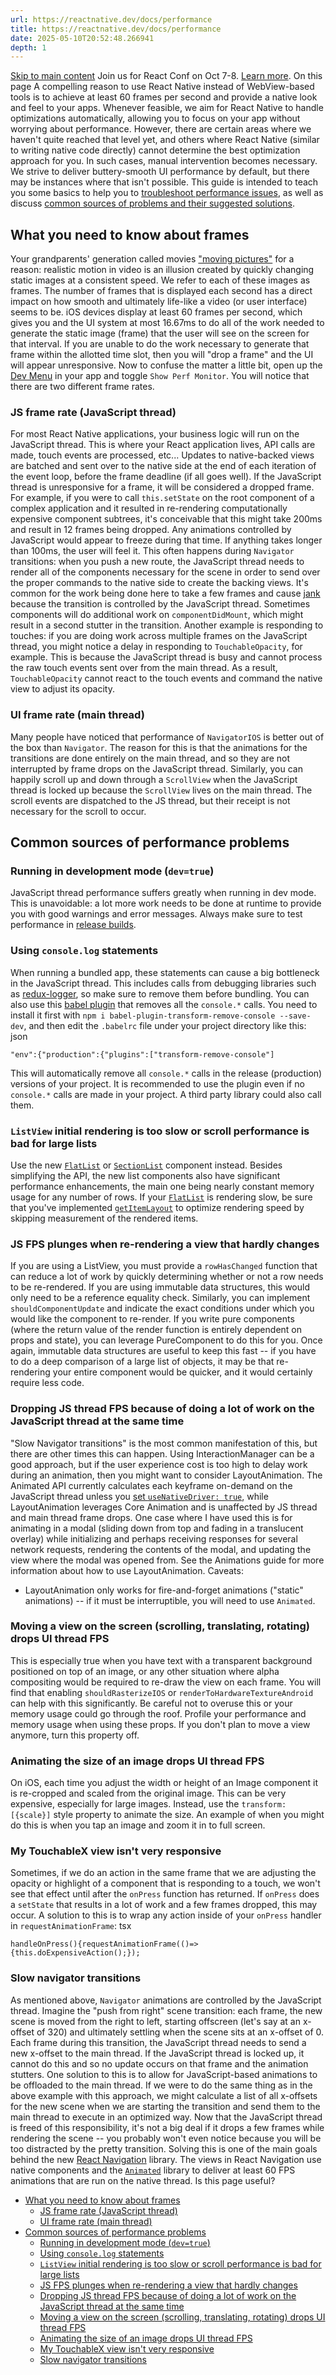 ```yaml
---
url: https://reactnative.dev/docs/performance
title: https://reactnative.dev/docs/performance
date: 2025-05-10T20:52:48.266941
depth: 1
---
```


[Skip to main content](https://reactnative.dev/docs/performance#__docusaurus_skipToContent_fallback)
Join us for React Conf on Oct 7-8. [Learn more](https://conf.react.dev).
On this page
A compelling reason to use React Native instead of WebView-based tools is to achieve at least 60 frames per second and provide a native look and feel to your apps. Whenever feasible, we aim for React Native to handle optimizations automatically, allowing you to focus on your app without worrying about performance. However, there are certain areas where we haven't quite reached that level yet, and others where React Native (similar to writing native code directly) cannot determine the best optimization approach for you. In such cases, manual intervention becomes necessary. We strive to deliver buttery-smooth UI performance by default, but there may be instances where that isn't possible.
This guide is intended to teach you some basics to help you to [troubleshoot performance issues](https://reactnative.dev/docs/profiling), as well as discuss [common sources of problems and their suggested solutions](https://reactnative.dev/docs/performance#common-sources-of-performance-problems).
## What you need to know about frames[​](https://reactnative.dev/docs/performance#what-you-need-to-know-about-frames "Direct link to What you need to know about frames")
Your grandparents' generation called movies ["moving pictures"](https://www.youtube.com/watch?v=F1i40rnpOsA) for a reason: realistic motion in video is an illusion created by quickly changing static images at a consistent speed. We refer to each of these images as frames. The number of frames that is displayed each second has a direct impact on how smooth and ultimately life-like a video (or user interface) seems to be. iOS devices display at least 60 frames per second, which gives you and the UI system at most 16.67ms to do all of the work needed to generate the static image (frame) that the user will see on the screen for that interval. If you are unable to do the work necessary to generate that frame within the allotted time slot, then you will "drop a frame" and the UI will appear unresponsive.
Now to confuse the matter a little bit, open up the [Dev Menu](https://reactnative.dev/docs/debugging#opening-the-dev-menu) in your app and toggle `Show Perf Monitor`. You will notice that there are two different frame rates.
### JS frame rate (JavaScript thread)[​](https://reactnative.dev/docs/performance#js-frame-rate-javascript-thread "Direct link to JS frame rate \(JavaScript thread\)")
For most React Native applications, your business logic will run on the JavaScript thread. This is where your React application lives, API calls are made, touch events are processed, etc... Updates to native-backed views are batched and sent over to the native side at the end of each iteration of the event loop, before the frame deadline (if all goes well). If the JavaScript thread is unresponsive for a frame, it will be considered a dropped frame. For example, if you were to call `this.setState` on the root component of a complex application and it resulted in re-rendering computationally expensive component subtrees, it's conceivable that this might take 200ms and result in 12 frames being dropped. Any animations controlled by JavaScript would appear to freeze during that time. If anything takes longer than 100ms, the user will feel it.
This often happens during `Navigator` transitions: when you push a new route, the JavaScript thread needs to render all of the components necessary for the scene in order to send over the proper commands to the native side to create the backing views. It's common for the work being done here to take a few frames and cause [jank](https://jankfree.org/) because the transition is controlled by the JavaScript thread. Sometimes components will do additional work on `componentDidMount`, which might result in a second stutter in the transition.
Another example is responding to touches: if you are doing work across multiple frames on the JavaScript thread, you might notice a delay in responding to `TouchableOpacity`, for example. This is because the JavaScript thread is busy and cannot process the raw touch events sent over from the main thread. As a result, `TouchableOpacity` cannot react to the touch events and command the native view to adjust its opacity.
### UI frame rate (main thread)[​](https://reactnative.dev/docs/performance#ui-frame-rate-main-thread "Direct link to UI frame rate \(main thread\)")
Many people have noticed that performance of `NavigatorIOS` is better out of the box than `Navigator`. The reason for this is that the animations for the transitions are done entirely on the main thread, and so they are not interrupted by frame drops on the JavaScript thread.
Similarly, you can happily scroll up and down through a `ScrollView` when the JavaScript thread is locked up because the `ScrollView` lives on the main thread. The scroll events are dispatched to the JS thread, but their receipt is not necessary for the scroll to occur.
## Common sources of performance problems[​](https://reactnative.dev/docs/performance#common-sources-of-performance-problems "Direct link to Common sources of performance problems")
### Running in development mode (`dev=true`)[​](https://reactnative.dev/docs/performance#running-in-development-mode-devtrue "Direct link to running-in-development-mode-devtrue")
JavaScript thread performance suffers greatly when running in dev mode. This is unavoidable: a lot more work needs to be done at runtime to provide you with good warnings and error messages. Always make sure to test performance in [release builds](https://reactnative.dev/docs/running-on-device#building-your-app-for-production).
### Using `console.log` statements[​](https://reactnative.dev/docs/performance#using-consolelog-statements "Direct link to using-consolelog-statements")
When running a bundled app, these statements can cause a big bottleneck in the JavaScript thread. This includes calls from debugging libraries such as [redux-logger](https://github.com/evgenyrodionov/redux-logger), so make sure to remove them before bundling. You can also use this [babel plugin](https://babeljs.io/docs/plugins/transform-remove-console/) that removes all the `console.*` calls. You need to install it first with `npm i babel-plugin-transform-remove-console --save-dev`, and then edit the `.babelrc` file under your project directory like this:
json
```
"env":{"production":{"plugins":["transform-remove-console"]
```

This will automatically remove all `console.*` calls in the release (production) versions of your project.
It is recommended to use the plugin even if no `console.*` calls are made in your project. A third party library could also call them.
### `ListView` initial rendering is too slow or scroll performance is bad for large lists[​](https://reactnative.dev/docs/performance#listview-initial-rendering-is-too-slow-or-scroll-performance-is-bad-for-large-lists "Direct link to listview-initial-rendering-is-too-slow-or-scroll-performance-is-bad-for-large-lists")
Use the new [`FlatList`](https://reactnative.dev/docs/flatlist) or [`SectionList`](https://reactnative.dev/docs/sectionlist) component instead. Besides simplifying the API, the new list components also have significant performance enhancements, the main one being nearly constant memory usage for any number of rows.
If your [`FlatList`](https://reactnative.dev/docs/flatlist) is rendering slow, be sure that you've implemented [`getItemLayout`](https://reactnative.dev/docs/flatlist#getitemlayout) to optimize rendering speed by skipping measurement of the rendered items.
### JS FPS plunges when re-rendering a view that hardly changes[​](https://reactnative.dev/docs/performance#js-fps-plunges-when-re-rendering-a-view-that-hardly-changes "Direct link to JS FPS plunges when re-rendering a view that hardly changes")
If you are using a ListView, you must provide a `rowHasChanged` function that can reduce a lot of work by quickly determining whether or not a row needs to be re-rendered. If you are using immutable data structures, this would only need to be a reference equality check.
Similarly, you can implement `shouldComponentUpdate` and indicate the exact conditions under which you would like the component to re-render. If you write pure components (where the return value of the render function is entirely dependent on props and state), you can leverage PureComponent to do this for you. Once again, immutable data structures are useful to keep this fast -- if you have to do a deep comparison of a large list of objects, it may be that re-rendering your entire component would be quicker, and it would certainly require less code.
### Dropping JS thread FPS because of doing a lot of work on the JavaScript thread at the same time[​](https://reactnative.dev/docs/performance#dropping-js-thread-fps-because-of-doing-a-lot-of-work-on-the-javascript-thread-at-the-same-time "Direct link to Dropping JS thread FPS because of doing a lot of work on the JavaScript thread at the same time")
"Slow Navigator transitions" is the most common manifestation of this, but there are other times this can happen. Using InteractionManager can be a good approach, but if the user experience cost is too high to delay work during an animation, then you might want to consider LayoutAnimation.
The Animated API currently calculates each keyframe on-demand on the JavaScript thread unless you [set `useNativeDriver: true`](https://reactnative.dev/blog/2017/02/14/using-native-driver-for-animated#how-do-i-use-this-in-my-app), while LayoutAnimation leverages Core Animation and is unaffected by JS thread and main thread frame drops.
One case where I have used this is for animating in a modal (sliding down from top and fading in a translucent overlay) while initializing and perhaps receiving responses for several network requests, rendering the contents of the modal, and updating the view where the modal was opened from. See the Animations guide for more information about how to use LayoutAnimation.
Caveats:
  * LayoutAnimation only works for fire-and-forget animations ("static" animations) -- if it must be interruptible, you will need to use `Animated`.


### Moving a view on the screen (scrolling, translating, rotating) drops UI thread FPS[​](https://reactnative.dev/docs/performance#moving-a-view-on-the-screen-scrolling-translating-rotating-drops-ui-thread-fps "Direct link to Moving a view on the screen \(scrolling, translating, rotating\) drops UI thread FPS")
This is especially true when you have text with a transparent background positioned on top of an image, or any other situation where alpha compositing would be required to re-draw the view on each frame. You will find that enabling `shouldRasterizeIOS` or `renderToHardwareTextureAndroid` can help with this significantly.
Be careful not to overuse this or your memory usage could go through the roof. Profile your performance and memory usage when using these props. If you don't plan to move a view anymore, turn this property off.
### Animating the size of an image drops UI thread FPS[​](https://reactnative.dev/docs/performance#animating-the-size-of-an-image-drops-ui-thread-fps "Direct link to Animating the size of an image drops UI thread FPS")
On iOS, each time you adjust the width or height of an Image component it is re-cropped and scaled from the original image. This can be very expensive, especially for large images. Instead, use the `transform: [{scale}]` style property to animate the size. An example of when you might do this is when you tap an image and zoom it in to full screen.
### My TouchableX view isn't very responsive[​](https://reactnative.dev/docs/performance#my-touchablex-view-isnt-very-responsive "Direct link to My TouchableX view isn't very responsive")
Sometimes, if we do an action in the same frame that we are adjusting the opacity or highlight of a component that is responding to a touch, we won't see that effect until after the `onPress` function has returned. If `onPress` does a `setState` that results in a lot of work and a few frames dropped, this may occur. A solution to this is to wrap any action inside of your `onPress` handler in `requestAnimationFrame`:
tsx
```
handleOnPress(){requestAnimationFrame(()=>{this.doExpensiveAction();});
```

### Slow navigator transitions[​](https://reactnative.dev/docs/performance#slow-navigator-transitions "Direct link to Slow navigator transitions")
As mentioned above, `Navigator` animations are controlled by the JavaScript thread. Imagine the "push from right" scene transition: each frame, the new scene is moved from the right to left, starting offscreen (let's say at an x-offset of 320) and ultimately settling when the scene sits at an x-offset of 0. Each frame during this transition, the JavaScript thread needs to send a new x-offset to the main thread. If the JavaScript thread is locked up, it cannot do this and so no update occurs on that frame and the animation stutters.
One solution to this is to allow for JavaScript-based animations to be offloaded to the main thread. If we were to do the same thing as in the above example with this approach, we might calculate a list of all x-offsets for the new scene when we are starting the transition and send them to the main thread to execute in an optimized way. Now that the JavaScript thread is freed of this responsibility, it's not a big deal if it drops a few frames while rendering the scene -- you probably won't even notice because you will be too distracted by the pretty transition.
Solving this is one of the main goals behind the new [React Navigation](https://reactnative.dev/docs/navigation) library. The views in React Navigation use native components and the [`Animated`](https://reactnative.dev/docs/animated) library to deliver at least 60 FPS animations that are run on the native thread.
Is this page useful?
  * [What you need to know about frames](https://reactnative.dev/docs/performance#what-you-need-to-know-about-frames)
    * [JS frame rate (JavaScript thread)](https://reactnative.dev/docs/performance#js-frame-rate-javascript-thread)
    * [UI frame rate (main thread)](https://reactnative.dev/docs/performance#ui-frame-rate-main-thread)
  * [Common sources of performance problems](https://reactnative.dev/docs/performance#common-sources-of-performance-problems)
    * [Running in development mode (`dev=true`)](https://reactnative.dev/docs/performance#running-in-development-mode-devtrue)
    * [Using `console.log` statements](https://reactnative.dev/docs/performance#using-consolelog-statements)
    * [`ListView` initial rendering is too slow or scroll performance is bad for large lists](https://reactnative.dev/docs/performance#listview-initial-rendering-is-too-slow-or-scroll-performance-is-bad-for-large-lists)
    * [JS FPS plunges when re-rendering a view that hardly changes](https://reactnative.dev/docs/performance#js-fps-plunges-when-re-rendering-a-view-that-hardly-changes)
    * [Dropping JS thread FPS because of doing a lot of work on the JavaScript thread at the same time](https://reactnative.dev/docs/performance#dropping-js-thread-fps-because-of-doing-a-lot-of-work-on-the-javascript-thread-at-the-same-time)
    * [Moving a view on the screen (scrolling, translating, rotating) drops UI thread FPS](https://reactnative.dev/docs/performance#moving-a-view-on-the-screen-scrolling-translating-rotating-drops-ui-thread-fps)
    * [Animating the size of an image drops UI thread FPS](https://reactnative.dev/docs/performance#animating-the-size-of-an-image-drops-ui-thread-fps)
    * [My TouchableX view isn't very responsive](https://reactnative.dev/docs/performance#my-touchablex-view-isnt-very-responsive)
    * [Slow navigator transitions](https://reactnative.dev/docs/performance#slow-navigator-transitions)



